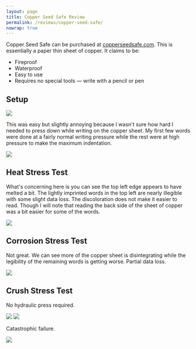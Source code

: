 ```yaml
---
layout: page
title: Copper Seed Safe Review
permalink: /reviews/copper-seed-safe/
nowrap: true
---
```

Copper Seed Safe can be purchased at <a href="https://copperseedsafe.com/">copperseedsafe.com</a>. This is essentially a paper thin sheet of copper. It claims to be:
<ul>
	<li>Fireproof</li>
	<li>Waterproof</li>
	<li>Easy to use</li>
	<li>Requires no special tools — write with a pencil or pen</li>
</ul>

## Setup

<img src="../../img/devices/copper_seed_safe_setup.jpeg" />

This was easy but slightly annoying because I wasn't sure how hard I needed to press down while writing on the copper sheet. My first few words were done at a fairly normal writing pressure while the rest were at high pressure to make the maximum indentation.

<img src="../../img/devices/copper_seed_safe_new.jpeg" />

## Heat Stress Test

What's concerning here is you can see the top left edge appears to have melted a bit. The lightly imprinted words in the top left are nearly illegible with some slight data loss. The discoloration does not make it easier to read. Though I will note that reading the back side of the sheet of copper was a bit easier for some of the words.

<img src="../../img/devices/copper_seed_safe_heat.jpeg" />

## Corrosion Stress Test

Not great. We can see more of the copper sheet is disintegrating while the legibility of the remaining words is getting worse. Partial data loss.

<img src="../../img/devices/copper_seed_safe_acid.jpeg" />

## Crush Stress Test

No hydraulic press required.

<img src="../../img/devices/copper_seed_safe_crush.jpeg" />
<img src="../../img/devices/copper_seed_safe_crush2.jpeg" />

Catastrophic failure.

<img src="../../img/devices/copper_seed_safe_crush3.jpeg" />

